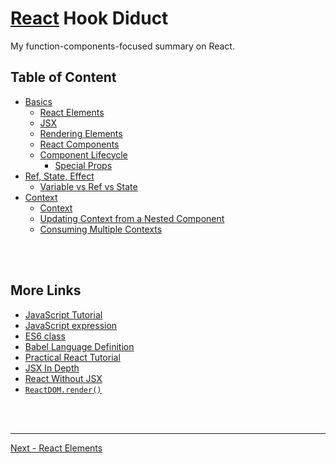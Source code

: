 # [React](https://reactjs.org/) Hook Diduct

My function-components-focused summary on React.

## Table of Content

* [Basics](./doc/basic)
  - [React Elements](./doc/basic/react-elements.md)
  - [JSX](./doc/basic/jsx.md)
  - [Rendering Elements](./doc/basic/rendering-elements.md)
  - [React Components](./doc/basic/react-components.md)
  - [Component Lifecycle](./doc/basic/component-lifecycle.md)
	- [Special Props](./doc/basic/special-props.md)
* [Ref, State, Effect](./doc/ref-state-effect)
  - [Variable vs Ref vs State](./doc/ref-state-effect/variable-vs-ref-vs-state.md)
* [Context](./doc/context)
  - [Context](./doc/context/context.md)
  - [Updating Context from a Nested Component](./doc/context/update-from-nested.md)
  - [Consuming Multiple Contexts](./doc/context/consuming-multiple-contexts.md)

<br /><br />

## More Links

* [JavaScript Tutorial](https://developer.mozilla.org/en-US/docs/Web/JavaScript/A_re-introduction_to_JavaScript)
* [JavaScript expression](https://developer.mozilla.org/en-US/docs/Web/JavaScript/Guide/Expressions_and_Operators#Expressions)
* [ES6 class](https://developer.mozilla.org/en/docs/Web/JavaScript/Reference/Classes)
* [Babel Language Definition](https://babeljs.io/docs/en/next/editors)
* [Practical React Tutorial](https://reactjs.org/tutorial/tutorial.html)
* [JSX In Depth](https://reactjs.org/docs/jsx-in-depth.html)
* [React Without JSX](https://reactjs.org/docs/react-without-jsx.html)
* [`ReactDOM.render()`](https://reactjs.org/docs/react-dom.html#render)

<br /><br />

---

[Next - React Elements](./doc/basic/react-elements.md)
